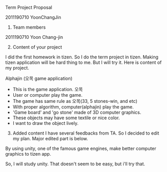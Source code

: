Term Project Proposal

2011190710 YoonChangJin

1. Team members

2011190710 Yoon Chang-jin

2. Content of your project

I did the first homework in tizen. So I do the term project in tizen. Making tizen application will be hard thing to me. But I will try it. Here is content of my project.

Alphajin (오목 game application)
- This is the game application. 오목
- User or computer play the game.
- The game has same rule as 오목(33, 5 stones-win, and etc)
- With proper algorithm, computer(alphajin) play the game.
- 'Game board' and 'go stone' made of 3D computer graphics.
- These objects may have some textile or nice color.
- I want to draw the object lively.

3. Added content
I have several feedbacks from TA. So I decided to edit my plan. Major edited part is below.

 By using unity, one of the famous game engines, make better computer graphics to tizen app.

So, I will study unity. That doesn't seem to be easy, but i'll try that.
